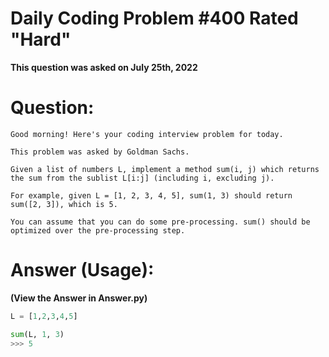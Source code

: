 # Daily Coding Problem #400 Rated "Hard"
<b>This question was asked on July 25th, 2022</b>

# Question:
```
Good morning! Here's your coding interview problem for today.

This problem was asked by Goldman Sachs.

Given a list of numbers L, implement a method sum(i, j) which returns the sum from the sublist L[i:j] (including i, excluding j).

For example, given L = [1, 2, 3, 4, 5], sum(1, 3) should return sum([2, 3]), which is 5.

You can assume that you can do some pre-processing. sum() should be optimized over the pre-processing step.

```

# Answer (Usage):
<b>(View the Answer in Answer.py)</b>

```python
L = [1,2,3,4,5]

sum(L, 1, 3)
>>> 5
```
